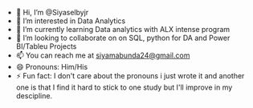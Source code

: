- 👋 Hi, I’m @Siyaselbyjr
- 👀 I’m interested in Data Analytics
- 🌱 I’m currently learning Data analytics with ALX intense program
- 💞️ I’m looking to collaborate on on SQL, python for DA and Power BI/Tableu Projects
- 📫 You can reach me at siyamabunda24@gmail.com
- 😄 Pronouns: Him/His
- ⚡ Fun fact: I don't care about the pronouns i just wrote it and another one is that I find it hard to stick to one
  study but I'll improve in my descipline.

<!---
Siyaselbyjr/Siyaselbyjr is a ✨ special ✨ repository because its `README.md` (this file) appears on your GitHub profile.
You can click the Preview link to take a look at your changes.
--->
